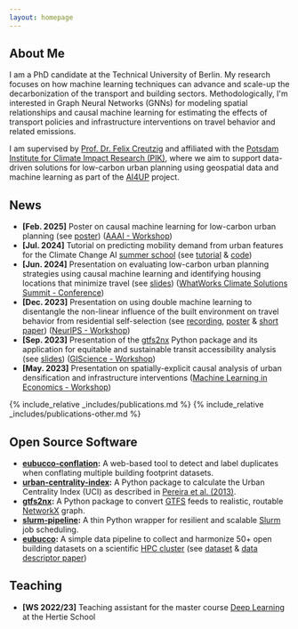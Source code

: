 ```yaml
---
layout: homepage
---
```


## About Me

I am a PhD candidate at the Technical University of Berlin. My research focuses on how machine learning techniques can advance and scale-up the decarbonization of the transport and building sectors. Methodologically, I'm interested in Graph Neural Networks (GNNs) for modeling spatial relationships and causal machine learning for estimating the effects of transport policies and infrastructure interventions on travel behavior and related emissions.

I am supervised by [Prof. Dr. Felix Creutzig](https://www.mcc-berlin.net/en/about/team/creutzig-felix.html) and affiliated with the [Potsdam Institute for Climate Impact Research (PIK)](https://www.pik-potsdam.de/en/institute/departments/climate-economics-and-policy/research/cities-data-science-and-sustainable-planning/cities-data-science-and-sustainable-planning), where we aim to support data-driven solutions for low-carbon urban planning using geospatial data and machine learning as part of the [AI4UP](https://www.mcc-berlin.net/forschung/arbeitsgruppen/landnutzung-infrastruktur-und-transport/ai4up.html) project.



## News
- **[Feb. 2025]** Poster on causal machine learning for low-carbon urban planning (see [poster](https://floriannachtigall.github.io/assets/files/aaai-ai4up-2025-poster.pdf)) ([AAAI - Workshop](https://ai-for-urban-planning.github.io/AAAI25-workshop))
- **[Jul. 2024]** Tutorial on predicting mobility demand from urban features for the Climate Change AI [summer school](https://www.climatechange.ai/events/summer_school2024#virtual-summer-school) (see [tutorial](https://www.climatechange.ai/tutorials?search=id:predicting-mobility-demand) & [code](https://github.com/climatechange-ai-tutorials/mobility-demand))
- **[Jun. 2024]** Presentation on evaluating low-carbon urban planning strategies using causal machine learning and identifying housing locations that minimize travel (see [slides](https://floriannachtigall.github.io/assets/files/wwcs-2024-slides.pdf)) ([WhatWorks Climate Solutions Summit - Conference](https://whatworksclimate.solutions/session/21-urban-typologies/))
- **[Dec. 2023]** Presentation on using double machine learning to disentangle the non-linear influence of the built environment on travel behavior from residential self-selection (see [recording](https://www.climatechange.ai/papers/neurips2023/57), [poster](https://s3.us-east-1.amazonaws.com/climate-change-ai/papers/neurips2023/57/poster.jpg) & [short paper](https://arxiv.org/abs/2312.06616)) ([NeurIPS - Workshop](https://climatechange.ai/events/neurips2023))
- **[Sep. 2023]** Presentation of the [gtfs2nx](https://github.com/ai4up/gtfs2nx) Python package and its application for equitable and sustainable transit accessibility analysis (see [slides](https://otesama2023.readthedocs.io/en/latest/presentations/short_talks.html)) ([GIScience - Workshop](https://otesama2023.readthedocs.io/en/latest/))
- **[May. 2023]** Presentation on spatially-explicit causal analysis of urban densification and infrastructure interventions ([Machine Learning in Economics - Workshop](https://smaxand.github.io/CfP_MLEconomics2.pdf))


{% include_relative _includes/publications.md %}
{% include_relative _includes/publications-other.md %}


## Open Source Software

- **[eubucco-conflation](https://github.com/ai4up/eubucco-conflation):** A web-based tool to detect and label duplicates when conflating multiple building footprint datasets.
- **[urban-centrality-index](https://github.com/ai4up/urban-centrality-index):** A Python package to calculate the Urban Centrality Index (UCI) as described in [Pereira et al. (2013)](https://www.doi.org/10.1111/gean.12002).
- **[gtfs2nx](https://github.com/ai4up/gtfs2nx):** A Python package to convert [GTFS](https://developers.google.com/transit/gtfs/) feeds to realistic, routable [NetworkX](https://github.com/networkx/networkx) graph.
- **[slurm-pipeline](https://github.com/ai4up/slurm-pipeline):** A thin Python wrapper for resilient and scalable [Slurm](https://slurm.schedmd.com/documentation.html) job scheduling.
- **[eubucco](https://github.com/ai4up/eubucco):** A simple data pipeline to collect and harmonize 50+ open building datasets on a scientific [HPC cluster](https://www.pik-potsdam.de/en/institute/about/it-services/hpc) (see [dataset](https://eubucco.com/data) & [data descriptor paper](https://www.nature.com/articles/s41597-023-02040-2))


## Teaching
- **[WS 2022/23]** Teaching assistant for the master course [Deep Learning](https://www.hertie-school.org/en/study/course-catalogue/course/course/deep-learning) at the Hertie School

<!-- {% include_relative _includes/services.md %} -->
